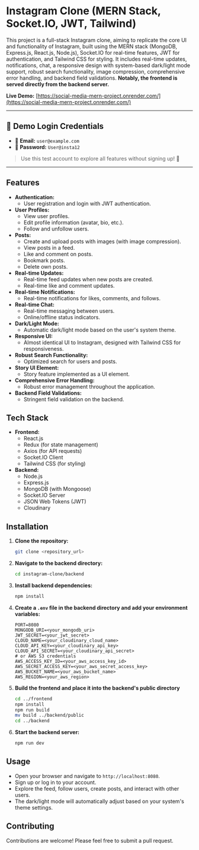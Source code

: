# Instagram Clone (MERN Stack, Socket.IO, JWT, Tailwind)

This project is a full-stack Instagram clone, aiming to replicate the core UI and functionality of Instagram, built using the MERN stack (MongoDB, Express.js, React.js, Node.js), Socket.IO for real-time features, JWT for authentication, and Tailwind CSS for styling. It includes real-time updates, notifications, chat, a responsive design with system-based dark/light mode support, robust search functionality, image compression, comprehensive error handling, and backend field validations. **Notably, the frontend is served directly from the backend server.**

**Live Demo:** [https://social-media-mern-project.onrender.com/](https://social-media-mern-project.onrender.com/)

---

## 🔐 Demo Login Credentials

- 👤 **Email:** `user@example.com`  
- 🔑 **Password:** `User@insta12`

> Use this test account to explore all features without signing up! 🚀

---

## Features

-   **Authentication:**
    -   User registration and login with JWT authentication.
-   **User Profiles:**
    -   View user profiles.
    -   Edit profile information (avatar, bio, etc.).
    -   Follow and unfollow users.
-   **Posts:**
    -   Create and upload posts with images (with image compression).
    -   View posts in a feed.
    -   Like and comment on posts.
    -   Bookmark posts.
    -   Delete own posts.
-   **Real-time Updates:**
    -   Real-time feed updates when new posts are created.
    -   Real-time like and comment updates.
-   **Real-time Notifications:**
    -   Real-time notifications for likes, comments, and follows.
-   **Real-time Chat:**
    -   Real-time messaging between users.
    -   Online/offline status indicators.
-   **Dark/Light Mode:**
    -   Automatic dark/light mode based on the user's system theme.
-   **Responsive UI:**
    -   Almost identical UI to Instagram, designed with Tailwind CSS for responsiveness.
-   **Robust Search Functionality:**
    -   Optimized search for users and posts.
-   **Story UI Element:**
    -   Story feature implemented as a UI element.
-   **Comprehensive Error Handling:**
    -   Robust error management throughout the application.
-   **Backend Field Validations:**
    -   Stringent field validation on the backend.

## Tech Stack

-   **Frontend:**
    -   React.js
    -   Redux (for state management)
    -   Axios (for API requests)
    -   Socket.IO Client
    -   Tailwind CSS (for styling)
-   **Backend:**
    -   Node.js
    -   Express.js
    -   MongoDB (with Mongoose)
    -   Socket.IO Server
    -   JSON Web Tokens (JWT)
    -   Cloudinary

## Installation

1.  **Clone the repository:**

    ```bash
    git clone <repository_url>
    ```

2.  **Navigate to the backend directory:**

    ```bash
    cd instagram-clone/backend
    ```

3.  **Install backend dependencies:**

    ```bash
    npm install
    ```

4.  **Create a `.env` file in the backend directory and add your environment variables:**

    ```
    PORT=8080
    MONGODB_URI=<your_mongodb_uri>
    JWT_SECRET=<your_jwt_secret>
    CLOUD_NAME=<your_cloudinary_cloud_name>
    CLOUD_API_KEY=<your_cloudinary_api_key>
    CLOUD_API_SECRET=<your_cloudinary_api_secret>
    # or AWS S3 credentials
    AWS_ACCESS_KEY_ID=<your_aws_access_key_id>
    AWS_SECRET_ACCESS_KEY=<your_aws_secret_access_key>
    AWS_BUCKET_NAME=<your_aws_bucket_name>
    AWS_REGION=<your_aws_region>
    ```

5.  **Build the frontend and place it into the backend's public directory**

    ```bash
    cd ../frontend
    npm install
    npm run build
    mv build ../backend/public
    cd ../backend
    ```

6.  **Start the backend server:**

    ```bash
    npm run dev
    ```

## Usage

-   Open your browser and navigate to `http://localhost:8080`.
-   Sign up or log in to your account.
-   Explore the feed, follow users, create posts, and interact with other users.
-   The dark/light mode will automatically adjust based on your system's theme settings.

## Contributing

Contributions are welcome! Please feel free to submit a pull request.
